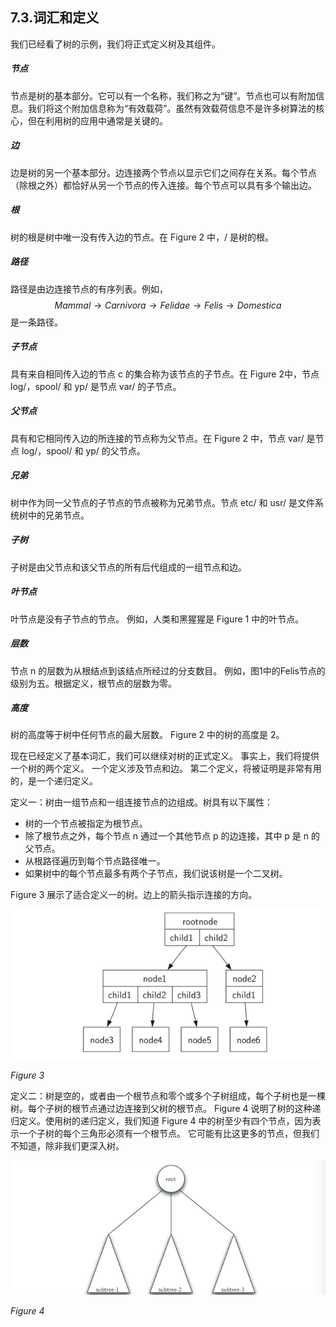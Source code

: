 ## 7.3.词汇和定义

我们已经看了树的示例，我们将正式定义树及其组件。

##### 节点

节点是树的基本部分。它可以有一个名称，我们称之为“键”。节点也可以有附加信息。我们将这个附加信息称为“有效载荷”。虽然有效载荷信息不是许多树算法的核心，但在利用树的应用中通常是关键的。

##### 边

边是树的另一个基本部分。边连接两个节点以显示它们之间存在关系。每个节点（除根之外）都恰好从另一个节点的传入连接。每个节点可以具有多个输出边。

##### 根

树的根是树中唯一没有传入边的节点。在 Figure 2 中，/ 是树的根。

##### 路径

路径是由边连接节点的有序列表。例如， $$Mammal \to Carnivora \to Felidae \to Felis \to Domestica$$ 是一条路径。

##### 子节点

具有来自相同传入边的节点 c 的集合称为该节点的子节点。在 Figure 2中，节点 log/，spool/ 和 yp/ 是节点 var/ 的子节点。

##### 父节点

具有和它相同传入边的所连接的节点称为父节点。在 Figure 2 中，节点 var/ 是节点 log/，spool/ 和 yp/ 的父节点。

##### 兄弟

树中作为同一父节点的子节点的节点被称为兄弟节点。节点 etc/ 和 usr/ 是文件系统树中的兄弟节点。

##### 子树

子树是由父节点和该父节点的所有后代组成的一组节点和边。

##### 叶节点

叶节点是没有子节点的节点。 例如，人类和黑猩猩是 Figure 1 中的叶节点。

##### 层数

节点 n 的层数为从根结点到该结点所经过的分支数目。 例如，图1中的Felis节点的级别为五。根据定义，根节点的层数为零。

##### 高度

树的高度等于树中任何节点的最大层数。 Figure 2 中的树的高度是 2。

现在已经定义了基本词汇，我们可以继续对树的正式定义。 事实上，我们将提供一个树的两个定义。 一个定义涉及节点和边。 第二个定义，将被证明是非常有用的，是一个递归定义。

定义一：树由一组节点和一组连接节点的边组成。树具有以下属性：

* 树的一个节点被指定为根节点。
* 除了根节点之外，每个节点 n 通过一个其他节点 p 的边连接，其中 p 是 n 的父节点。
* 从根路径遍历到每个节点路径唯一。
* 如果树中的每个节点最多有两个子节点，我们说该树是一个二叉树。

Figure 3 展示了适合定义一的树。边上的箭头指示连接的方向。

![7.3.词汇和定义.figure3](assets/6.3.%E8%AF%8D%E6%B1%87%E5%92%8C%E5%AE%9A%E4%B9%89.figure3.png)

*Figure 3*

定义二：树是空的，或者由一个根节点和零个或多个子树组成，每个子树也是一棵树。每个子树的根节点通过边连接到父树的根节点。 Figure 4 说明了树的这种递归定义。使用树的递归定义，我们知道 Figure 4 中的树至少有四个节点，因为表示一个子树的每个三角形必须有一个根节点。 它可能有比这更多的节点，但我们不知道，除非我们更深入树。

![7.3.词汇和定义.figure4](assets/6.3.%E8%AF%8D%E6%B1%87%E5%92%8C%E5%AE%9A%E4%B9%89.figure4.png)

*Figure 4*
